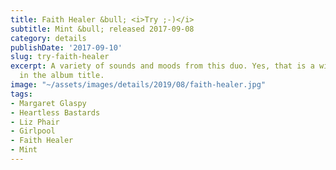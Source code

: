 ```yaml
---
title: Faith Healer &bull; <i>Try ;-)</i>
subtitle: Mint &bull; released 2017-09-08
category: details
publishDate: '2017-09-10'
slug: try-faith-healer
excerpt: A variety of sounds and moods from this duo. Yes, that is a winky emoticon
  in the album title.
image: "~/assets/images/details/2019/08/faith-healer.jpg"
tags:
- Margaret Glaspy
- Heartless Bastards
- Liz Phair
- Girlpool
- Faith Healer
- Mint
---
```


